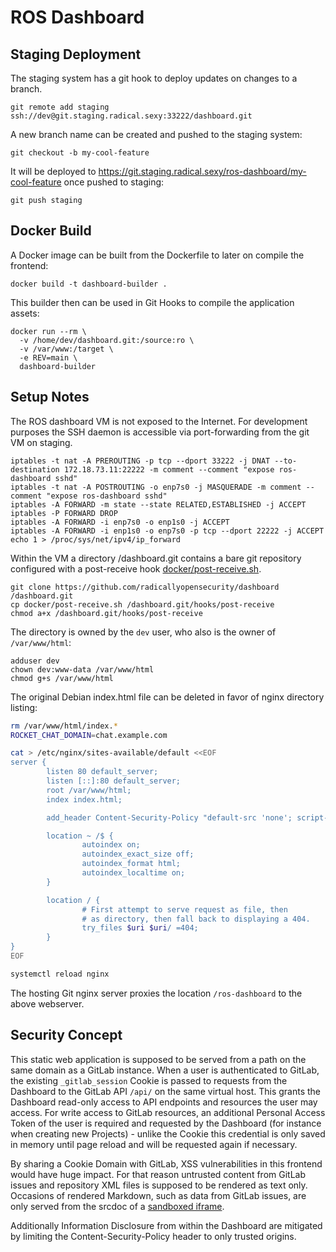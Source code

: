 ROS Dashboard
=============

Staging Deployment
------------------

The staging system has a git hook to deploy updates on changes to a branch.

```
git remote add staging ssh://dev@git.staging.radical.sexy:33222/dashboard.git
```

A new branch name can be created and pushed to the staging system:

```
git checkout -b my-cool-feature
```

It will be deployed to https://git.staging.radical.sexy/ros-dashboard/my-cool-feature once pushed to staging:

```
git push staging
```

Docker Build
------------

A Docker image can be built from the Dockerfile to later on compile the frontend:

```
docker build -t dashboard-builder .
```

This builder then can be used in Git Hooks to compile the application assets:

```
docker run --rm \
  -v /home/dev/dashboard.git:/source:ro \
  -v /var/www:/target \
  -e REV=main \
  dashboard-builder
```

Setup Notes
-----------

The ROS dashboard VM is not exposed to the Internet.
For development purposes the SSH daemon is accessible via port-forwarding from the git VM on staging.

```
iptables -t nat -A PREROUTING -p tcp --dport 33222 -j DNAT --to-destination 172.18.73.11:22222 -m comment --comment "expose ros-dashboard sshd"
iptables -t nat -A POSTROUTING -o enp7s0 -j MASQUERADE -m comment --comment "expose ros-dashboard sshd"
iptables -A FORWARD -m state --state RELATED,ESTABLISHED -j ACCEPT 
iptables -P FORWARD DROP
iptables -A FORWARD -i enp7s0 -o enp1s0 -j ACCEPT
iptables -A FORWARD -i enp1s0 -o enp7s0 -p tcp --dport 22222 -j ACCEPT
echo 1 > /proc/sys/net/ipv4/ip_forward
```

Within the VM a directory /dashboard.git contains a bare git repository configured with a post-receive hook [docker/post-receive.sh](docker/post-receive.sh).

```
git clone https://github.com/radicallyopensecurity/dashboard /dashboard.git
cp docker/post-receive.sh /dashboard.git/hooks/post-receive
chmod a+x /dashboard.git/hooks/post-receive
```

The directory is owned by the `dev` user, who also is the owner of `/var/www/html`:

```
adduser dev
chown dev:www-data /var/www/html
chmod g+s /var/www/html
```

The original Debian index.html file can be deleted in favor of nginx directory listing:

```sh
rm /var/www/html/index.*
ROCKET_CHAT_DOMAIN=chat.example.com

cat > /etc/nginx/sites-available/default <<EOF
server {
        listen 80 default_server;
        listen [::]:80 default_server;
        root /var/www/html;
        index index.html;

        add_header Content-Security-Policy "default-src 'none'; script-src 'self'; style-src 'self' 'unsafe-inline'; manifest-src 'self'; font-src https://${ROCKET_CHAT_DOMAIN}; img-src 'self' data:; connect-src 'self' https://${ROCKET_CHAT_DOMAIN}; frame-src https://${ROCKET_CHAT_DOMAIN}; upgrade-insecure-requests; sandbox allow-same-origin allow-scripts allow-forms allow-modals" always;

        location ~ /$ {
                autoindex on;
                autoindex_exact_size off;
                autoindex_format html;
                autoindex_localtime on;
        }

        location / {
                # First attempt to serve request as file, then
                # as directory, then fall back to displaying a 404.
                try_files $uri $uri/ =404;
        }
}
EOF

systemctl reload nginx
```

The hosting Git nginx server proxies the location `/ros-dashboard` to the above webserver.

Security Concept
----------------

This static web application is supposed to be served from a path on the same domain as a GitLab instance.
When a user is authenticated to GitLab, the existing `_gitlab_session` Cookie is passed to requests from the Dashboard to the GitLab API `/api/` on the same virtual host.
This grants the Dashboard read-only access to API endpoints and resources the user may access.
For write access to GitLab resources, an additional Personal Access Token of the user is required and requested by the Dashboard (for instance when creating new Projects) - unlike the Cookie this credential is only saved in memory until page reload and will be requested again if necessary.

By sharing a Cookie Domain with GitLab, XSS vulnerabilities in this frontend would have huge impact.
For that reason untrusted content from GitLab issues and repository XML files is supposed to be rendered as text only.
Occasions of rendered Markdown, such as data from GitLab issues, are only served from the srcdoc of a [sandboxed iframe](elements/ui/unsafe-content.js).

Additionally Information Disclosure from within the Dashboard are mitigated by limiting the Content-Security-Policy header to only trusted origins.
